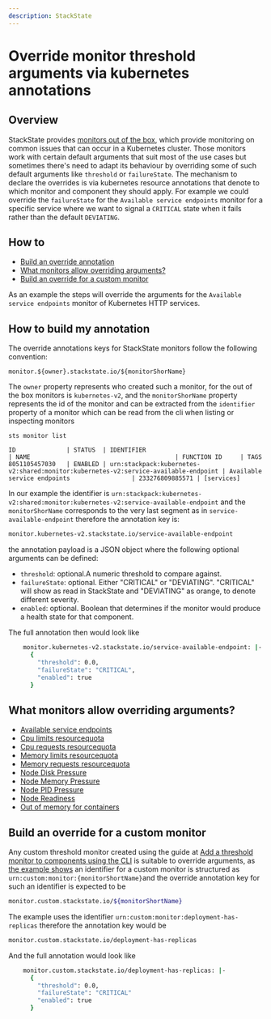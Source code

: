 ```yaml
---
description: StackState
---
```


# Override monitor threshold arguments via kubernetes annotations

## Overview

StackState provides [monitors out of the box](/use/alerting/k8s-monitors.md), which provide monitoring on common issues that can occur in a Kubernetes cluster. Those monitors work with certain default arguments that suit most of the use cases but sometimes there's need to adapt its behaviour by overriding some of such default arguments like `threshold` or `failureState`.
The mechanism to declare the overrides is via kubernetes resource annotations that denote to which monitor and component they should apply. For example we could override the `failureState` for the `Available service endpoints` monitor for a specific service where we want to signal a `CRITICAL` state when it fails rather than the default `DEVIATING`.

## How to

* [Build an override annotation](#build-an-override-annotation)
* [What monitors allow overriding arguments?](#what-monitor-allows-overriding)
* [Build an override for a custom monitor](#build-an-override-for-a-custom-monitor)

As an example the steps will override the arguments for the `Available service endpoints` monitor of Kubernetes HTTP services.

## How to build my annotation

The override annotations keys for StackState monitors follow the following convention:
```
monitor.${owner}.stackstate.io/${monitorShorName}
```
The `owner` property represents who created such a monitor, for the out of the box monitors is `kubernetes-v2`, and the `monitorShorName` property represents the id of the monitor and can be extracted from the `identifier` property of a monitor which can be read from the cli when listing or inspecting monitors
```
sts monitor list

ID              | STATUS  | IDENTIFIER                                                                          | NAME                                        | FUNCTION ID     | TAGS                                                                                  
8051105457030   | ENABLED | urn:stackpack:kubernetes-v2:shared:monitor:kubernetes-v2:service-available-endpoint | Available service endpoints                 | 233276809885571 | [services]         
```

In our example the identifier is `urn:stackpack:kubernetes-v2:shared:monitor:kubernetes-v2:service-available-endpoint` and the `monitorShorName` corresponds to the very last segment as in `service-available-endpoint` therefore the annotation key is:
```bash
monitor.kubernetes-v2.stackstate.io/service-available-endpoint
```

the annotation payload is a JSON object where the following optional arguments can be defined:
* `threshold`: optional.A numeric threshold to compare against.
* `failureState`: optional. Either "CRITICAL" or "DEVIATING". "CRITICAL" will show as read in StackState and "DEVIATING" as orange, to denote different severity.
* `enabled`: optional. Boolean that determines if the monitor would produce a health state for that component.

The full annotation then would look like
```bash
    monitor.kubernetes-v2.stackstate.io/service-available-endpoint: |-
      {
        "threshold": 0.0,
        "failureState": "CRITICAL",
        "enabled": true
      }
```

## What monitors allow overriding arguments?
* [Available service endpoints](/use/alerting/kubernetes-monitors.md#available-service-endpoints)
* [Cpu limits resourcequota](/use/alerting/kubernetes-monitors.md#cpu-limits-resourcequota)
* [Cpu requests resourcequota](/use/alerting/kubernetes-monitors.md#cpu-requests-resourcequota)
* [Memory limits resourcequota](/use/alerting/kubernetes-monitors.md#memory-limits-resourcequota)
* [Memory requests resourcequota](/use/alerting/kubernetes-monitors.md#memory-requests-resourcequota)
* [Node Disk Pressure](/use/alerting/kubernetes-monitors.md#node-disk-pressure)
* [Node Memory Pressure](/use/alerting/kubernetes-monitors.md#node-memory-pressure)
* [Node PID Pressure](/use/alerting/kubernetes-monitors.md#node-pid-pressure)
* [Node Readiness](/use/alerting/kubernetes-monitors.md#node-readiness)
* [Out of memory for containers](/use/alerting/kubernetes-monitors.md#out-of-memory-for-containers)

## Build an override for a custom monitor

Any custom threshold monitor created using the guide at [Add a threshold monitor to components using the CLI](/use/alerting/k8s-add-monitors-cli.md) is suitable to override arguments, as [the example shows](/use/alerting/k8s-add-monitors-cli.md#write-the-outline-of-the-monitor) an identifier for a custom monitor is structured as `urn:custom:monitor:{monitorShortName}`and the override annotation key for such an identifier is expected to be
```bash
monitor.custom.stackstate.io/${monitorShortName}
```
The example uses the identifier `urn:custom:monitor:deployment-has-replicas` therefore the annotation key would be
```bash
monitor.custom.stackstate.io/deployment-has-replicas
```
And the full annotation would look like
```bash
    monitor.custom.stackstate.io/deployment-has-replicas: |-
      {
        "threshold": 0.0,
        "failureState": "CRITICAL"
        "enabled": true
      }
```